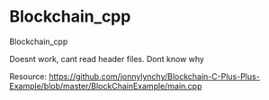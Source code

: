 # Blockchain_cpp
Blockchain_cpp

Doesnt work, cant read header files. Dont know why


Resource: https://github.com/jonnylynchy/Blockchain-C-Plus-Plus-Example/blob/master/BlockChainExample/main.cpp
